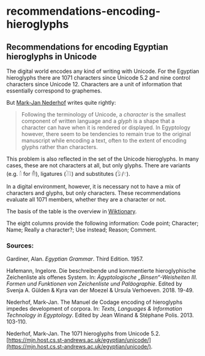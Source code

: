 # recommendations-encoding-hieroglyphs
## Recommendations for encoding Egyptian hieroglyphs in Unicode
The digital world encodes any kind of writing with Unicode. For the Egyptian hieroglyphs there are 1071 characters since Unicode 5.2 and nine control characters since Unicode 12. Characters are a unit of information that essentially correspond to graphemes.

But [Mark-Jan Nederhof](https://mjn.host.cs.st-andrews.ac.uk/publications/2013b.pdf) writes quite rightly:
> Following the terminology of Unicode, a *character* is the smallest component of written language and a *glyph* is a shape that a character can have when it is rendered or displayed. In Egyptology however, there seem to be tendencies to remain true to the original manuscript while encoding a text, often to the extent of encoding glyphs rather than characters.

This problem is also reflected in the set of the Unicode hieroglyphs. In many cases, these are not characters at all, but only glyphs. There are variants (e.g. 𓄠
for 𓄟), ligatures (𓆖) and substitutes (𓅱/𓏲).

In a digital environment, however, it is necessary not to have a mix of characters and glyphs, but only characters. These recommendations evaluate all 1071 members, whether they are a character or not.

The basis of the table is the overview in [Wiktionary](https://en.wiktionary.org/w/index.php?title=Appendix:Unicode/Egyptian_Hieroglyphs&oldid=54479354).

The eight columns provide the following information: Code point; Character; Name; Really a character?; Use instead; Reason; Comment.

### Sources:

Gardiner, Alan. *Egyptian Grammar*. Third Edition. 1957.

Hafemann, Ingelore. Die beschreibende und kommentierte hieroglyphische Zeichenliste als offenes System. In: *Ägyptologische „Binsen“-Weisheiten III. Formen und Funktionen von Zeichenliste und Paläographie*. Edited by Svenja A. Gülden & Kyra van der Moezel & Ursula Verhoeven. 2018. 19-49.

Nederhof, Mark-Jan. The Manuel de Codage encoding of hieroglyphs impedes development of corpora. In: *Texts, Languages & Information Technology in Egyptology*. Edited by Jean Winand & Stéphane Polis. 2013. 103-110.

Nederhof, Mark-Jan. The 1071 hieroglyphs from Unicode 5.2. [https://mjn.host.cs.st-andrews.ac.uk/egyptian/unicode/](https://mjn.host.cs.st-andrews.ac.uk/egyptian/unicode/).
